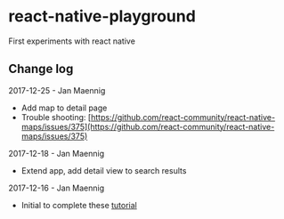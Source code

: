# react-native-playground

First experiments with react native

## Change log

2017-12-25 - Jan Maennig

* Add map to detail page
* Trouble shooting:
 [https://github.com/react-community/react-native-maps/issues/375](https://github.com/react-community/react-native-maps/issues/375)


2017-12-18 - Jan Maennig
* Extend app, add detail view to search results


2017-12-16 - Jan Maennig
* Initial to complete these [tutorial](https://www.raywenderlich.com/165140/react-native-tutorial-building-ios-android-apps-javascript)

